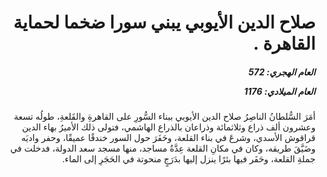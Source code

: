 <h1 dir="rtl">صلاح الدين الأيوبي يبني سورا ضخما لحماية القاهرة .</h1>

<h5 dir="rtl">العام الهجري:  572

العام الميلادي: 1176

</h5>

<p dir="rtl">أمَرَ السُّلطانُ الناصِرُ صلاح الدين الأيوبي ببناء السُّورِ على القاهرةِ والقَلعةِ، طولُه تسعة وعشرون ألف ذراع وثلاثمائة وذراعان بالذراع الهاشمي، فتولى ذلك الأميرُ بهاء الدين قراقوش الأسدي، وشرعَ في بناء القلعة، وحَفَرَ حول السور خندقًا عميقًا، وحفر واديَه وضَيَّقَ طريقه، وكان في مكانِ القلعة عِدَّةُ مساجد، منها مسجد سعد الدولة، فدخلت في جملةِ القلعة، وحَفَر فيها بئرًا ينزل إليها بدَرَجٍ منحوتة في الحَجَرِ إلى الماء.</p></br>
